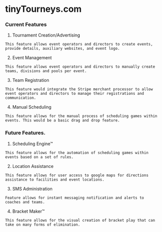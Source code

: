 # tinyTourneys.com

### Current Features
1. Tournament Creation/Advertising
```
This feature allows event operators and directors to create events, provide details, auxiliary websites, and event logo.
```
2. Event Management
```
This feature allows event operators and directors to manually create teams, divisions and pools per event.
```
3. Team Registration
```
This feature would integrate the Stripe merchant processor to allow event operators and directors to manage their registrations and communication.
```
4. Manual Scheduling
```
This feature allows for the manual process of scheduling games within events. This would be a basic drag and drop feature.
```


### Future Features.
1. Scheduling Engine™
```
This feature allows for the automation of scheduling games within events based on a set of rules.
```
2. Location Assistance
```
This feature allows for user access to google maps for directions assistance to facilities and event locations.
```
3. SMS Administration
```
Feature allows for instant messaging notification and alerts to coaches and teams.
```
4. Bracket Maker™
```
This feature allows for the visual creation of bracket play that can take on many forms of elimination.
```


